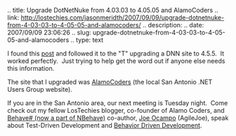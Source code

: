 .. title: Upgrade DotNetNuke from 4.03.03 to 4.05.05 and AlamoCoders
.. link: http://lostechies.com/jasonmeridth/2007/09/09/upgrade-dotnetnuke-from-4-03-03-to-4-05-05-and-alamocoders/
.. description: 
.. date: 2007/09/09 23:06:26
.. slug: upgrade-dotnetnuke-from-4-03-03-to-4-05-05-and-alamocoders
.. type: text


I found this [post](http://www.mitchelsellers.com/Blogs/tabid/54/articleType/ArticleView/articleId/120/Upgrade-to-DotNetNuke-455-From-4x.aspx) and followed it to the "T" upgrading a DNN site to 4.5.5.  It worked perfectly.  Just trying to help get the word out if anyone else needs this information.

The site that I upgraded was [AlamoCoders](http://www.alamocoders.net/) (the local San Antonio .NET Users Group website).

If you are in the San Antonio area, our next meeting is Tuesday night.  Come check out my fellow LosTechies blogger, co-founder of Alamo Coders, and [Behave# (now a part of NBehave)](http://nbehave.org/) co-author, [Joe Ocampo](http://www.lostechies.com/blogs/joe_ocampo) (AgileJoe), speak about Test-Driven Development and [Behavior Driven Development](http://dannorth.net/introducing-bdd).